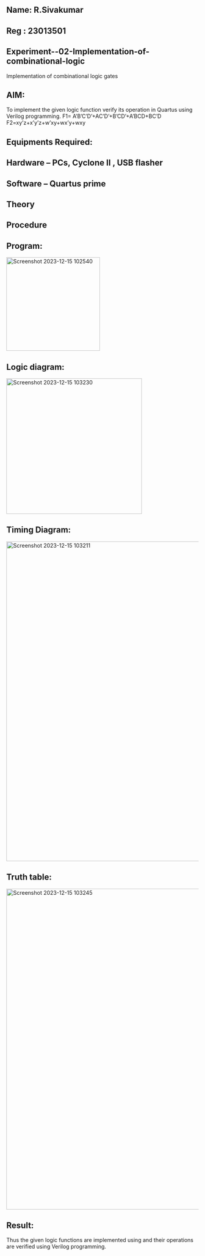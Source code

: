 ## Name: R.Sivakumar 
## Reg : 23013501

## Experiment--02-Implementation-of-combinational-logic
Implementation of combinational logic gates
 
## AIM:
To implement the given logic function verify its operation in Quartus using Verilog programming.
 F1= A’B’C’D’+AC’D’+B’CD’+A’BCD+BC’D
F2=xy’z+x’y’z+w’xy+wx’y+wxy
 
 
 
## Equipments Required:
## Hardware – PCs, Cyclone II , USB flasher
## Software – Quartus prime


## Theory
## Procedure

## Program:

<img width="245" alt="Screenshot 2023-12-15 102540" src="https://github.com/SIVAmech123/Experiment--02-Implementation-of-combinational-logic-/assets/151629067/9fcd3b44-51a3-46f5-8069-f74922ccb13c">

## Logic diagram:
<img width="355" alt="Screenshot 2023-12-15 103230" src="https://github.com/SIVAmech123/Experiment--02-Implementation-of-combinational-logic-/assets/151629067/d5b0e71d-b512-4ccf-8d09-235b1663cd5b">


## Timing Diagram:
<img width="837" alt="Screenshot 2023-12-15 103211" src="https://github.com/SIVAmech123/Experiment--02-Implementation-of-combinational-logic-/assets/151629067/28894bfc-ce92-455a-a374-e28ffbb1842a">


## Truth table:
<img width="840" alt="Screenshot 2023-12-15 103245" src="https://github.com/SIVAmech123/Experiment--02-Implementation-of-combinational-logic-/assets/151629067/b9c6fbae-a8a4-4b2b-99f0-584d3b3f44d3">


## Result:
Thus the given logic functions are implemented using  and their operations are verified using Verilog programming.
